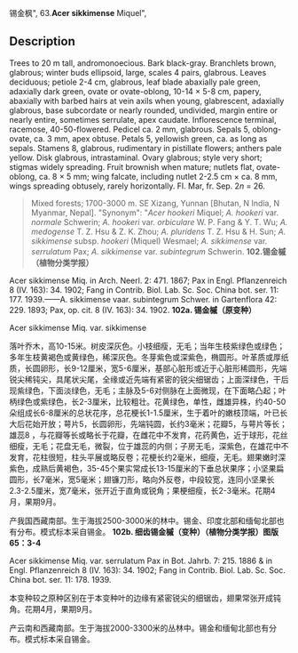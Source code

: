 锡金枫",
63.**Acer sikkimense** Miquel",

## Description
Trees to 20 m tall, andromonoecious. Bark black-gray. Branchlets brown, glabrous; winter buds ellipsoid, large, scales 4 pairs, glabrous. Leaves deciduous; petiole 2-4 cm, glabrous, leaf blade abaxially pale green, adaxially dark green, ovate or ovate-oblong, 10-14 × 5-8 cm, papery, abaxially with barbed hairs at vein axils when young, glabrescent, adaxially glabrous, base subcordate or nearly rounded, undivided, margin entire or nearly entire, sometimes serrulate, apex caudate. Inflorescence terminal, racemose, 40-50-flowered. Pedicel ca. 2 mm, glabrous. Sepals 5, oblong-ovate, ca. 3 mm, apex obtuse. Petals 5, yellowish green, ca. as long as sepals. Stamens 8, glabrous, rudimentary in pistillate flowers; anthers pale yellow. Disk glabrous, intrastaminal. Ovary glabrous; style very short; stigmas widely spreading. Fruit brownish when mature; nutlets flat, ovate-oblong, ca. 8 × 5 mm; wing falcate, including nutlet 2-2.5 cm × ca. 8 mm, wings spreading obtusely, rarely horizontally. Fl. Mar, fr. Sep. 2*n* = 26.

> Mixed forests; 1700-3000 m. SE Xizang, Yunnan [Bhutan, N India, N Myanmar, Nepal].
  "Synonym": "*Acer hookeri* Miquel; *A. hookeri* var. *normale* Schwerin; *A. hookeri* var. *orbiculare* W. P. Fang &amp; Y. T. Wu; *A. medogense* T. Z. Hsu &amp; Z. K. Zhou; *A. pluridens* T. Z. Hsu &amp; H. Sun; *A. sikkimense* subsp. *hookeri* (Miquel) Wesmael; *A. sikkimense* var. *serrulatum* Pax; *A. sikkimense* var. *subintegrum* Schwerin.
**102.锡金槭（植物分类学报）**

Acer sikkimense Miq. in Arch. Neerl. 2: 471. 1867; Pax in Engl. Pflanzenreich 8 (IV. 163): 34. 1902; Fang in Contrib. Biol. Lab. Sc. Soc. China bot. ser. 11: 177. 1939.——A. sikkimense vaar. subintegrum Schwer. in Gartenflora 42: 229. 1893; Pax, op. cit. 8 (IV. 163): 34. 1902.
**102a. 锡金槭（原变种）**

Acer sikkimense Miq. var. sikkimense

落叶乔木，高10-15米。树皮深灰色。小枝细瘦，无毛；当年生枝紫绿色或绿色；多年生枝黄褐色或黄绿色，稀深灰色。冬芽紫色或深紫色，椭圆形。叶革质或厚纸质，长圆卵形，长9-12厘米，宽5-6厘米，基部心脏形或近于心脏形稀圆形，先端锐尖稀钝尖，具尾状尖尾，全缘或近先端有紧密的锐尖细锯齿；上面深绿色，干后现紫绿色，下面淡绿色，无毛；主脉及5-6对侧脉在上面微现，在下面略凸起；叶柄绿色或紫绿色，长2-3厘米，比较粗壮。花黄绿色，单性，雌雄异株，约40-50朵组成长6-8厘米的总状花序，总花梗长1-1.5厘米，生于着叶的嫩枝顶端，叶已长大后花始开放；萼片5，长圆卵形，先端钝圆，长约3毫米；花瓣5，与萼片等长；雄蕊8 ，与花瓣等长或略长于花瓣，在雌花中不发育，花药黄色，近于球形，花丝细瘦，无毛；花盘无毛，微裂，位于雄蕊的内侧；子房无毛，深紫色，在雄花中不发育，花柱很短，柱头平展或略反卷；花梗长约2毫米，细瘦，无毛。翅果嫩时深紫色，成熟后黄褐色，35-45个果实常成长13-15厘米的下垂总状果序；小坚果扁圆形，长7毫米，宽5毫米；翅镰刀形，略向外反卷，中段较宽，连同小坚果长2.3-2.5厘米，宽7毫米，张开近于直角或锐角；果梗细瘦，长2-3毫米。花期4月，果期9月。

产我国西藏南部。生于海拔2500-3000米的林中。锡金、印度北部和缅甸北部也有分布。模式标本采自锡金。
**102b. 细齿锡金槭（变种）（植物分类学报）图版65：3-4**

Acer sikkimense Miq. var. serrulatum Pax in Bot. Jahrb. 7: 215. 1886 & in Engl. Pflanzenreich 8 (IV. 163): 34. 1902; Fang in Contrib. Biol. Lab. Sc. Soc. China bot. ser. 11: 178. 1939.

本变种较之原种区别在于本变种叶的边缘有紧密锐尖的细锯齿，翅果常张开成钝角。花期4月，果期9月。

产云南和西藏南部。生于海拔2000-3300米的丛林中。锡金和缅甸北部也有分布。模式标本采自锡金。

